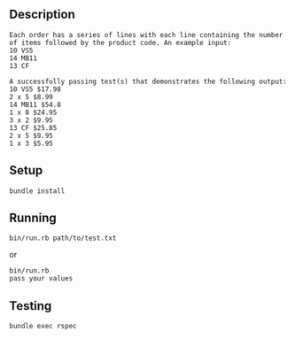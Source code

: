 ## Description
```
Each order has a series of lines with each line containing the number of items followed by the product code. An example input:
10 VS5
14 MB11
13 CF
```

```
A successfully passing test(s) that demonstrates the following output: 
10 VS5 $17.98
2 x 5 $8.99 
14 MB11 $54.8
1 x 8 $24.95
3 x 2 $9.95 
13 CF $25.85
2 x 5 $9.95 
1 x 3 $5.95
```

## Setup
`bundle install`

## Running
`bin/run.rb path/to/test.txt`

or

```
bin/run.rb
pass your values
```

## Testing
`bundle exec rspec`
